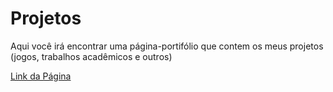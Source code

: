 # Projetos

<p> Aqui você irá encontrar uma página-portifólio que contem os meus projetos (jogos, trabalhos acadêmicos e outros)</p>

<a href="guimv.github.io/Games">Link da Página</a>

